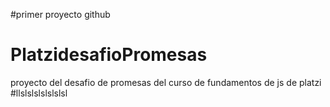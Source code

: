 #primer proyecto github
# PlatzidesafioPromesas
proyecto del desafio de promesas del curso de fundamentos de js de platzi
#llslslslslslslsl
